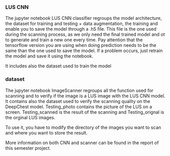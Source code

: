 

<h3>LUS CNN</h3>

The jupyter notebook LUS CNN classifier regroups the model architecture, the dataset for training and testing + data augmentation, the training and enable you to save the model through a .h5 file. This file is the one used during the scanning process, as we only need the final trained model and  ot to generate and train a new one every time. Pay attention that the tensorflow version you are using when doing prediction needs to be the same than the one used to save the model. If a problem occurs, just retrain the model and save it using the notebook. 

It includes also the dataset used to train the model


<h3>dataset</h3>

The jupyter notebook ImageScanner regroups all the function used for scanning and to verify if the image is a LUS image with the LUS CNN model. It contains also the dataset used to verify the scanning quality on the DeepChest model. Testing_photo contains the picture of the LUS on a screen. Testing_scanned is the result of the scanning and Testing_orignal is the orginal LUS images.

To use it, you have to modify the directory of the images you want to scan and where you want to store the result.


More information on both CNN and scanner can be found in the report of this semester project.